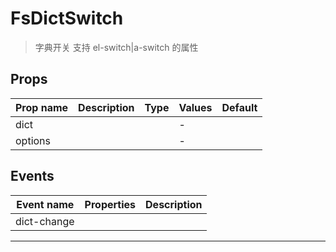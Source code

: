 # FsDictSwitch

> 字典开关
> 支持 el-switch|a-switch 的属性

## Props

| Prop name | Description | Type | Values | Default |
| --------- | ----------- | ---- | ------ | ------- |
| dict      |             |      | -      |         |
| options   |             |      | -      |         |

## Events

| Event name  | Properties | Description |
| ----------- | ---------- | ----------- |
| dict-change |            |

---
